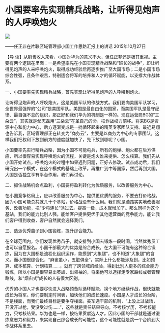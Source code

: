 # 小国要率先实现精兵战略，让听得见炮声的人呼唤炮火
<img class="pv" src="https://api.visitor.plantree.me/visitor-badge/pv?namespace=plantree.me&key=renzhengfei-speeches/小国要率先实现精兵战略让听得见炮声的人呼唤炮火.md">


——任正非在片联区域管理部小国工作思路汇报上的讲话
2015年10月27日



【导  读】从销售收入来看，小国对华为的意义不大，但任正非还是极其重视。主要有两个逻辑在里面：一是希望率先在小国实现精兵战略和“班长的战争”，即让听得见炮声的人来呼唤炮火，取得成功经验后再逐步推广至大国市场；二是小国市场综合性强，且条件艰苦，特别适合将军的培养和人才的循环赋能，以支撑大作战体系。



一、小国要率先实现精兵战略，首先实现让听得见炮声的人呼唤到炮火。

让听得见炮声的人呼唤炮火，这是美国军队的作战方式。我们要向美国军队学习，全世界最强悍的“公司”是美国军队。美国是最自由化的国家，而美国军队是最守纪律、最自强不息的组织，那正好和我们华为的机制是一样的。现在运营商BG的“三朵云”，其实就是邹志磊用“三朵云”在革自己的命，把作战权力前移。将来BG是资源中心和能力中心，后方逐渐变成是一批循环起来的精英专家团队支持。最近易翔也告诉我，区域管理部正在转变为“商务云”，主要是以商务为中心的专家团队。这样我们把权利下放到前方的速度就加快了，先下放到哪呢？小国。

小国要率先实行精兵战略，因为小国不可能屯兵，所有的炮弹、炮火都在后方供应，所以很容易实现呼唤炮火的流程，关键是炮火谁来提供、怎么核算。我们先从小国开始试点，呼唤炮火的过程中如果遇到问题，正好去修改。试点成功后，我们研究出一个模式，在这个模式的基础上改革，再推广到中等国家，然后再到大国。大国是否独立享有平台作用，我们再讨论。

二、抓住战略机会点盈利，小国要将盈利转化为优质服务，以改善服务为中心。

在小国竞争格局上，应以改善服务为中心，提供更优质的服务，不要去打价格战。因为小国可能总共就几十个基站，价格战没有什么用。我们就是踏踏实实地改善服务、改善功能，把“少将连长”派过去。提高一级，成本就增加了。那么同样为这个基站，我们的能力比别人强，能给客户提供更优于其他运营商的竞争能力，能让我们客户得到收益，客户自然就会选择我们。

三、选派优秀苗子到小国锻炼，提升综合能力。

在全球范围内，你们发现优秀苗子，就安排到小国去锻炼一段时间，当然优秀员工也可以自愿报名。小国干部最大的优势是综合成长，在大国不可能有这种综合锻炼，因为在大国都是流程化组织运作，能摸到“大象腿”，也不知道“大象腿”的含义。而小国很综合化，“麻雀虽小，五脏俱全”，实际上什么都能涉及到，比如预算、成本核算、计划核算……，就有了跨领域的经验，得到比别人更多的综合能力锻炼，所以小国是很容易出英雄、出领袖的，将来他可以选择走专家路线或者管理路线，和“烟囱式”成长的人有很大区别。

优秀的小国人才也要尽快进入战略预备队循环赋能，换个地方继续作战，很快就能成长为将军。你们要制定时间表，加快他们的成长速度。小国是人才成长的台阶，不是楼面，而我们最终目标是要争夺楼面。美军选干部的机制，“上没上过战场，开没开过枪，受没受过伤……”，这些就是责任结果导向，不考核学历，不考核能力，只考核结果。华为也是一样，按结果贡献选人才。因此小国的干部就是通过锻炼意志力和毅力，来实现自己综合成长的可能性，这个可能性就是跳一个台阶到大作战体系里去。

